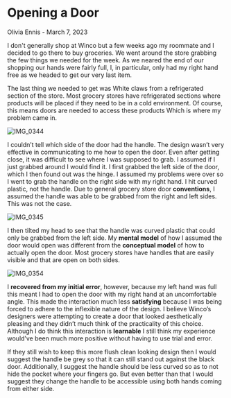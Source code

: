 # Opening a Door

Olivia Ennis - March 7, 2023

I don't generally shop at Winco but a few weeks ago my roommate and I decided to go there to buy groceries. We went around the store grabbing the few things we needed for the week. As we neared the end of our shopping our hands were fairly full, I, in particular, only had my right hand free as we headed to get our very last item. 

The last thing we needed to get was White claws from a refrigerated section of the store. Most grocery stores have refrigerated sections where products will be placed if they need to be in a cold environment. Of course, this means doors are needed to access these products Which is where my problem came in. 

![IMG_0344](https://user-images.githubusercontent.com/111928724/224426343-49586a28-6a33-440b-b6cd-5b3bde694628.jpg)

I couldn’t tell which side of the door had the handle. The design wasn’t very effective in communicating to me how to open the door. Even after getting close, it was difficult to see where I was supposed to grab. I assumed if I just grabbed around I would find it. I first grabbed the left side of the door, which I then found out was the hinge. I assumed my problems were over so I went to grab the handle on the right side with my right hand. I hit curved plastic, not the handle. Due to general grocery store door **conventions**, I assumed the handle was able to be grabbed from the right and left sides. This was not the case.

![IMG_0345](https://user-images.githubusercontent.com/111928724/224442987-072eef6d-0833-4ee7-9427-17ff5d444955.jpg)

I then tilted my head to see that the handle was curved plastic that could only be grabbed from the left side. My **mental model** of how I assumed the door would open was different from the **conceptual model** of how to actually open the door. Most grocery stores have handles that are easily visible and that are open on both sides. 

![IMG_0354](https://user-images.githubusercontent.com/111928724/224445354-509a8616-1185-45a7-9835-5134744e6174.jpg)

I **recovered from my initial error**, however, because my left hand was full this meant I had to open the door with my right hand at an uncomfortable angle. This made the interaction much less **satisfying** because I was being forced to adhere to the inflexible nature of the design. I believe Winco’s designers were attempting to create a door that looked aesthetically pleasing and they didn’t much think of the practicality of this choice. Although I do think this interaction is **learnable** I still think my experience would’ve been much more positive without having to use trial and error. 

If they still wish to keep this more flush clean looking design then I would suggest the handle be grey so that it can still stand out against the black door. Additionally, I suggest the handle should be less curved so as to not hide the pocket where your fingers go. But even better than that I would suggest they change the handle to be accessible using both hands coming from either side. 
